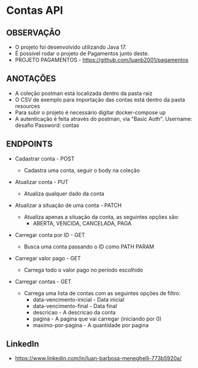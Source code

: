 # Contas API

## OBSERVAÇÃO
 - O projeto foi desenvolvido utilizando Java 17.
 - É possível rodar o projeto de Pagamentos junto deste.
 - PROJETO PAGAMENTOS - https://github.com/luanb2001/pagamentos

## ANOTAÇÕES
 - A coleção postman está localizada dentro da pasta raiz
 - O CSV de exemplo para importação das contas está dentro da pasta resources
 - Para subir o projeto é necessário digitar docker-compose up
 - A autenticação é feita através do postman, via "Basic Auth".
     Username: desafio
     Password: contas
	


## ENDPOINTS
 - Cadastrar conta - POST
   - Cadastra uma conta, seguir o body na coleção

 - Atualizar conta - PUT
   - Atualiza qualquer dado da conta

 - Atualizar a situação de uma conta - PATCH
   - Atualiza apenas a situação da conta, as seguintes opções são:
     - ABERTA,
       VENCIDA,
       CANCELADA,
       PAGA

 - Carregar conta por ID - GET
   - Busca uma conta passando o ID como PATH PARAM

 - Carregar valor pago - GET
   - Carrega todo o valor pago no periodo escolhido

 - Carregar contas - GET
   - Carrega uma lista de contas com as seguintes opções de filtro:
     - data-vencimento-inicial - Data inicial
     - data-vencimento-final - Data final
     - descricao - A descricao da conta
     - pagina - A pagina que vai carregar (iniciando por 0)
     - maximo-por-pagina - A quantidade por pagina

## LinkedIn
 - https://www.linkedin.com/in/luan-barbosa-meneghelli-773b5920a/
 
